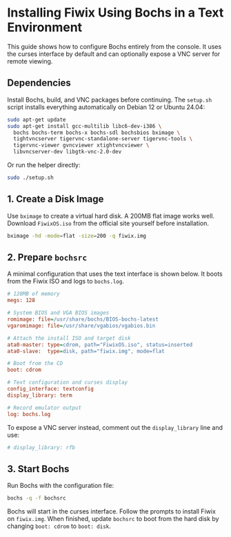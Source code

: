 # Installing Fiwix Using Bochs in a Text Environment

This guide shows how to configure Bochs entirely from the console. It uses the
curses interface by default and can optionally expose a VNC server for remote
viewing.

## Dependencies

Install Bochs, build, and VNC packages before continuing. The `setup.sh`
script installs everything automatically on Debian 12 or Ubuntu 24.04:

```bash
sudo apt-get update
sudo apt-get install gcc-multilib libc6-dev-i386 \
  bochs bochs-term bochs-x bochs-sdl bochsbios bximage \
  tightvncserver tigervnc-standalone-server tigervnc-tools \
  tigervnc-viewer gvncviewer xtightvncviewer \
  libvncserver-dev libgtk-vnc-2.0-dev
```

Or run the helper directly:

```bash
sudo ./setup.sh
```

## 1. Create a Disk Image

Use `bximage` to create a virtual hard disk. A 200MB flat image works well.
Download `FiwixOS.iso` from the official site yourself before installation.

```bash
bximage -hd -mode=flat -size=200 -q fiwix.img
```

## 2. Prepare `bochsrc`

A minimal configuration that uses the text interface is shown below. It boots
from the Fiwix ISO and logs to `bochs.log`.

```ini
# 128MB of memory
megs: 128

# System BIOS and VGA BIOS images
romimage: file=/usr/share/bochs/BIOS-bochs-latest
vgaromimage: file=/usr/share/vgabios/vgabios.bin

# Attach the install ISO and target disk
ata0-master: type=cdrom, path="FiwixOS.iso", status=inserted
ata0-slave:  type=disk, path="fiwix.img", mode=flat

# Boot from the CD
boot: cdrom

# Text configuration and curses display
config_interface: textconfig
display_library: term

# Record emulator output
log: bochs.log
```

To expose a VNC server instead, comment out the `display_library` line and use:

```ini
# display_library: rfb
```

## 3. Start Bochs

Run Bochs with the configuration file:

```bash
bochs -q -f bochsrc
```

Bochs will start in the curses interface. Follow the prompts to install Fiwix on
`fiwix.img`. When finished, update `bochsrc` to boot from the hard disk by
changing `boot: cdrom` to `boot: disk`.

